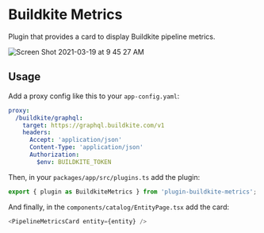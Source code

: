 # Buildkite Metrics

Plugin that provides a card to display Buildkite pipeline metrics.

![Screen Shot 2021-03-19 at 9 45 27 AM](https://user-images.githubusercontent.com/8467862/111814562-da5e8980-8897-11eb-9dfe-ec1537d03206.png)

## Usage
Add a proxy config like this to your `app-config.yaml`:

```yaml
proxy:
  /buildkite/graphql:
    target: https://graphql.buildkite.com/v1
    headers:
      Accept: 'application/json'
      Content-Type: 'application/json'
      Authorization:
        $env: BUILDKITE_TOKEN
```

Then, in your `packages/app/src/plugins.ts` add the plugin:

```ts
export { plugin as BuildkiteMetrics } from 'plugin-buildkite-metrics';
```

And finally, in the `components/catalog/EntityPage.tsx` add the card:

```ts
<PipelineMetricsCard entity={entity} />
```
